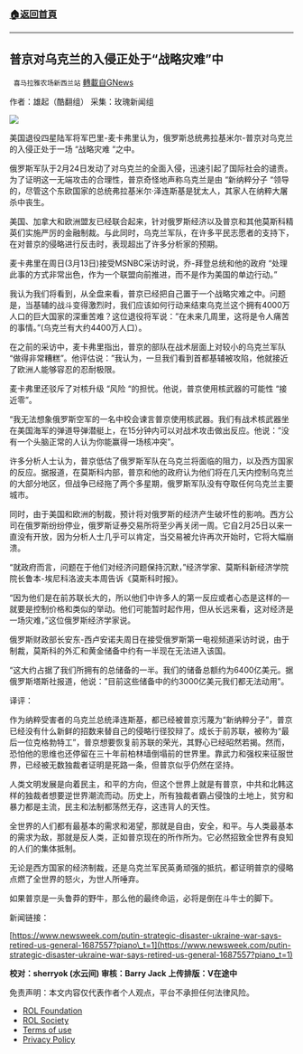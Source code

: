 ###  [:house:返回首頁](https://github.com/ourhimalayas/txt)
---


## 普京对乌克兰的入侵正处于“战略灾难”中
` 喜马拉雅农场新西兰站` [轉載自GNews](https://gnews.org/zh-hans/2167767/)

作者：雄起（酷翻组）
采集：玫瑰新闻组

![](https://assets.gnews.org/wp-content/uploads/2022/03/30391-1.jpg)

美国退役四星陆军将军巴里-麦卡弗里认为，俄罗斯总统弗拉基米尔-普京对乌克兰的入侵正处于一场 “战略灾难 “之中。

俄罗斯军队于2月24日发动了对乌克兰的全面入侵，迅速引起了国际社会的谴责。为了证明这一无端攻击的合理性，普京奇怪地声称乌克兰是由 “新纳粹分子 “领导的，尽管这个东欧国家的总统弗拉基米尔·泽连斯基是犹太人，其家人在纳粹大屠杀中丧生。

美国、加拿大和欧洲盟友已经联合起来，针对俄罗斯经济以及普京和其他莫斯科精英们实施严厉的金融制裁。与此同时，乌克兰军队，在许多平民志愿者的支持下，在对普京的侵略进行反击时，表现超出了许多分析家的预期。

麦卡弗里在周日(3月13日)接受MSNBC采访时说，乔-拜登总统和他的政府 “处理此事的方式非常出色，作为一个联盟向前推进，而不是作为美国的单边行动。”

我认为我们将看到，从全盘来看，普京已经把自己置于一个战略灾难之中。问题是，当基辅的战斗变得激烈时，我们应该如何行动来结束乌克兰这个拥有4000万人口的巨大国家的深重苦难？这位退役将军说：”在未来几周里，这将是令人痛苦的事情。”(乌克兰有大约4400万人口）。

在之前的采访中，麦卡弗里指出，普京的部队在战术层面上对较小的乌克兰军队 “做得非常糟糕”。他评估说：”我认为，一旦我们看到首都基辅被攻陷，他就接近了欧洲人能够容忍的忍耐极限。

麦卡弗里还驳斥了对核升级 “风险 “的担忧。他说，普京使用核武器的可能性 “接近零”。

“我无法想象俄罗斯空军的一名中校会谏言普京使用核武器。我们有战术核武器坐在美国海军的弹道导弹潜艇上，在15分钟内可以对战术攻击做出反应。他说：”没有一个头脑正常的人认为你能赢得一场核冲突”。

许多分析人士认为，普京低估了俄罗斯军队在乌克兰将面临的阻力，以及西方国家的反应。据报道，在莫斯科内部，普京和他的政府认为他们将在几天内控制乌克兰的大部分地区，但战争已经拖了两个多星期，俄罗斯军队没有夺取任何乌克兰主要城市。

同时，由于美国和欧洲的制裁，预计将对俄罗斯的经济产生破坏性的影响。西方公司在俄罗斯纷纷停业，俄罗斯证券交易所将至少再关闭一周。它自2月25日以来一直没有开放，因为分析人士几乎可以肯定，当交易被允许再次开始时，它将大幅崩溃。

“就政府而言，问题在于他们对经济问题保持沉默，”经济学家、莫斯科新经济学院院长鲁本-埃尼科洛波夫本周告诉《莫斯科时报》。

“因为他们是在前苏联长大的，所以他们中许多人的第一反应或者心态是这样的­­—就要是控制价格和类似的举动。他们可能暂时起作用，但从长远来看，这对经济是一场灾难，”这位俄罗斯经济学家说。

俄罗斯财政部长安东-西卢安诺夫周日在接受俄罗斯第一电视频道采访时说，由于制裁，莫斯科的外汇和黄金储备中约有一半现在无法进入该国。

“这大约占据了我们所拥有的总储备的一半。我们的储备总额约为6400亿美元。据俄罗斯塔斯社报道，他说：”目前这些储备中的约3000亿美元我们都无法动用”。

译评：

作为纳粹受害者的乌克兰总统泽连斯基，都已经被普京污蔑为“新纳粹分子”，普京已经没有什么新鲜的招数来替自己的侵略行径狡辩了。成长于前苏联，被称为“最后一位克格勃特工”，普京想要恢复前苏联的荣光，其野心已经昭然若揭。然而，恐怕他的思维也还停留在三十年前柏林墙倒塌前的世界里。靠武力和强权来征服世界，已经被无数独裁者证明是死路一条，但普京似乎仍然在坚持。

人类文明发展是向着民主，和平的方向，但这个世界上就是有普京，中共和北韩这样的独裁者想要逆世界潮流而动。历史上，所有独裁者霸占侵蚀的土地上，贫穷和暴力都是主流，民主和法制都荡然无存，这违背人的天性。

全世界的人们都有最基本的需求和渴望，那就是自由，安全，和平。与人类最基本的需求为敌，那就是反人类，正如普京现在的所作所为。它必然招致全世界有良知的人们的集体抵制。

无论是西方国家的经济制裁，还是乌克兰军民英勇顽强的抵抗，都证明普京的侵略点燃了全世界的怒火，为世人所唾弃。

如果普京是一头鲁莽的野牛，那么他的最终命运，必将是倒在斗牛士的脚下。

新闻链接：

[https://www.newsweek.com/putin-strategic-disaster-ukraine-war-says-retired-us-general-1687557?piano\_t=1](https://www.newsweek.com/putin-strategic-disaster-ukraine-war-says-retired-us-general-1687557?piano_t=1)

**校对：sherryok (水云间)
审核：Barry Jack
上传排版：V在途中**

 

免责声明：本文内容仅代表作者个人观点，平台不承担任何法律风险。

- [ROL Foundation](https://rolfoundation.org/)
- [ROL Society](https://rolsociety.org/)
- [Terms of use](https://gnews.org/terms-of-use-3/)
- [Privacy Policy](https://gnews.org/privacy-policy/)

